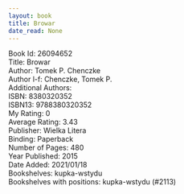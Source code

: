 ```yaml
---
layout: book
title: Browar
date_read: None
---
```


Book Id: 26094652<br />
Title: Browar<br />
Author: Tomek P. Chenczke<br />
Author l-f: Chenczke, Tomek P.<br />
Additional Authors: <br />
ISBN: 8380320352<br />
ISBN13: 9788380320352<br />
My Rating: 0<br />
Average Rating: 3.43<br />
Publisher: Wielka Litera<br />
Binding: Paperback<br />
Number of Pages: 480<br />
Year Published: 2015<br />
Date Added: 2021/01/18<br />
Bookshelves: kupka-wstydu<br />
Bookshelves with positions: kupka-wstydu (#2113)<br />

